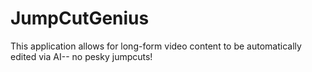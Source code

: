 # JumpCutGenius
This application allows for long-form video content to be automatically edited via AI-- no pesky jumpcuts!

